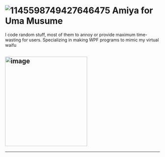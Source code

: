 # ![1145598749427646475](https://github.com/KurtVelasco/ArknightPTS/assets/124945749/ab42262f-26a1-453b-9cdb-b06de373acb8) Amiya for Uma Musume

I code random stuff, most of them to annoy or provide maximum time-wasting for users. Specializing in making WPF programs to mimic my virtual waifu

## <img width="267" height="291" alt="image" src="https://github.com/user-attachments/assets/0ba58139-ffd7-4257-ac2c-8c707d38060c" /> 


---










